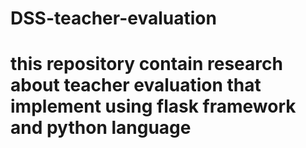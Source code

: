 # DSS-teacher-evaluation

# this repository contain research about teacher evaluation that implement using flask framework and python language
